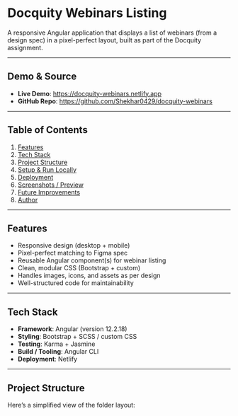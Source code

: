 # Docquity Webinars Listing

A responsive Angular application that displays a list of webinars (from a design spec) in a pixel-perfect layout, built as part of the Docquity assignment.

---

## Demo & Source

- **Live Demo**: https://docquity-webinars.netlify.app  
- **GitHub Repo**: https://github.com/Shekhar0429/docquity-webinars

---

## Table of Contents

1. [Features](#features)  
2. [Tech Stack](#tech-stack)  
3. [Project Structure](#project-structure)  
4. [Setup & Run Locally](#setup--run-locally)  
5. [Deployment](#deployment)  
6. [Screenshots / Preview](#screenshots--preview)  
7. [Future Improvements](#future-improvements)  
8. [Author](#author)

---

## Features

- Responsive design (desktop + mobile)  
- Pixel-perfect matching to Figma spec  
- Reusable Angular component(s) for webinar listing  
- Clean, modular CSS (Bootstrap + custom)  
- Handles images, icons, and assets as per design  
- Well-structured code for maintainability  

---

## Tech Stack

- **Framework**: Angular (version 12.2.18)  
- **Styling**: Bootstrap + SCSS / custom CSS  
- **Testing**: Karma + Jasmine  
- **Build / Tooling**: Angular CLI  
- **Deployment**: Netlify  

---

## Project Structure

Here’s a simplified view of the folder layout:

